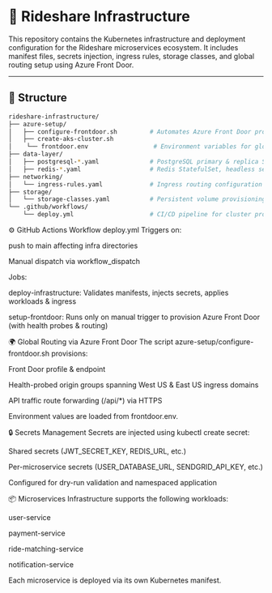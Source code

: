 # 🚀 Rideshare Infrastructure

This repository contains the Kubernetes infrastructure and deployment configuration for the Rideshare microservices ecosystem. It includes manifest files, secrets injection, ingress rules, storage classes, and global routing setup using Azure Front Door.

---

## 🧱 Structure

```bash
rideshare-infrastructure/
├── azure-setup/
│   ├── configure-frontdoor.sh         # Automates Azure Front Door provisioning
│   ├── create-aks-cluster.sh
│    └── frontdoor.env                  # Environment variables for global routing
├── data-layer/
│   ├── postgresql-*.yaml              # PostgreSQL primary & replica StatefulSets
│   ├── redis-*.yaml                   # Redis StatefulSet, headless service & configMap
├── networking/
│   └── ingress-rules.yaml             # Ingress routing configuration
├── storage/
│   └── storage-classes.yaml           # Persistent volume provisioning
└── .github/workflows/
    └── deploy.yml                     # CI/CD pipeline for cluster provisioning
```

⚙️ GitHub Actions Workflow
deploy.yml
Triggers on:

push to main affecting infra directories

Manual dispatch via workflow_dispatch

Jobs:

deploy-infrastructure: Validates manifests, injects secrets, applies workloads & ingress

setup-frontdoor: Runs only on manual trigger to provision Azure Front Door (with health probes & routing)

🌍 Global Routing via Azure Front Door
The script azure-setup/configure-frontdoor.sh provisions:

Front Door profile & endpoint

Health-probed origin groups spanning West US & East US ingress domains

API traffic route forwarding (/api/\*) via HTTPS

Environment values are loaded from frontdoor.env.

🔒 Secrets Management
Secrets are injected using kubectl create secret:

Shared secrets (JWT_SECRET_KEY, REDIS_URL, etc.)

Per-microservice secrets (USER_DATABASE_URL, SENDGRID_API_KEY, etc.)

Configured for dry-run validation and namespaced application

📦 Microservices
Infrastructure supports the following workloads:

user-service

payment-service

ride-matching-service

notification-service

Each microservice is deployed via its own Kubernetes manifest.
